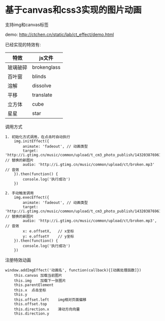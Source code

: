 # 基于canvas和css3实现的图片动画

支持img和canvas标签

demo: http://ctchen.cn/static/lab/ct_effect/demo.html

已经实现的特效有:

| 特效 | js文件 |
|-|-|
| 玻璃破碎|brokenglass | ct_effect_brokenglass.js |
| 百叶窗|blinds | ct_effect_blinds.js |
| 溶解|dissolve | ct_effect_dissolve.js |
| 平移|translate | ct_effect_translate.js |
| 立方体|cube | ct_effect_cube.js |
| 星星|star | ct_effect_star.js |

调用方式

	1. 初始化方式调用，在点击时自动执行
		img.initEffect({
			animate: 'fadeout',	// 动画类型
			target: 'http://i.gtimg.cn/music/common/upload/t_cm3_photo_publish/1432038769616126350.jpg',	// 替换的新图片
			audio: 'http://i.gtimg.cn/music/common/upload/ct/broken.mp3'	// 音效
		}).then(function() {
			console.log('执行成功')
		})

	2. 手动触发调用
		img.execEffect({
			animate: 'fadeout',	// 动画类型
			target: 'http://i.gtimg.cn/music/common/upload/t_cm3_photo_publish/1432038769616126350.jpg',	// 替换的新图片
			audio: 'http://i.gtimg.cn/music/common/upload/ct/broken.mp3',	// 音效
			x: e.offsetX,	// x坐标
			y: e.offsetY	// y坐标
		}).then(function() {
			console.log('执行成功')
		})

注册特效动画

	window.addImgEffect('动画名', function(callback){[动画处理函数]})
		this.canvas	加载当前图片
		this.img	加载下一张图片
		this.parentElement
		this.x	点击坐标
		this.y
		this.offset.left	img相对页面偏移
		this.offset.top
		this.direction.x	滑动方向向量
		this.direction.y
